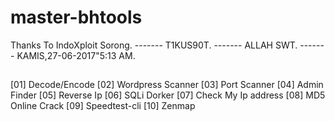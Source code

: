 # master-bhtools
Thanks To IndoXploit Sorong.
 -------  T1KUS90T.
 -------  ALLAH SWT.
 -------  KAMIS,27-06-2017"5:13 AM.
 ##
[01]  Decode/Encode
[02]  Wordpress Scanner
[03]  Port Scanner
[04]  Admin Finder
[05]  Reverse Ip
[06]  SQLi Dorker
[07]  Check My Ip address
[08]  MD5 Online Crack
[09]  Speedtest-cli
[10]  Zenmap
